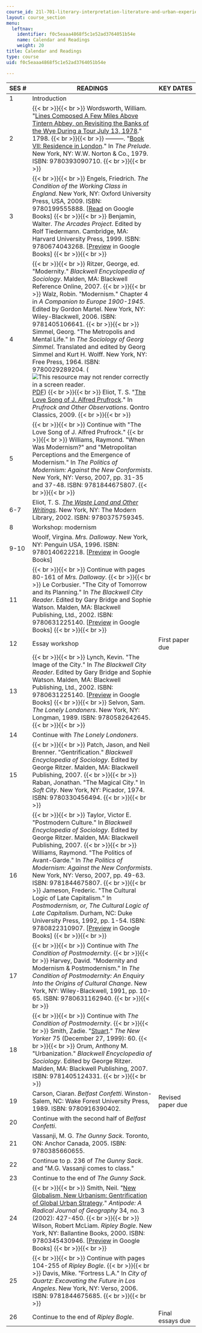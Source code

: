 ```yaml
---
course_id: 21l-701-literary-interpretation-literature-and-urban-experience-spring-2009
layout: course_section
menu:
  leftnav:
    identifier: f0c5eaaa4868f5c1e52ad3764051b54e
    name: Calendar and Readings
    weight: 20
title: Calendar and Readings
type: course
uid: f0c5eaaa4868f5c1e52ad3764051b54e

---
```


| SES # | READINGS | KEY DATES |
| --- | --- | --- |
| 1 | Introduction | &nbsp; |
| 2 |  {{< br >}}{{< br >}} Wordsworth, William. "[Lines Composed A Few Miles Above Tintern Abbey, on Revisiting the Banks of the Wye During a Tour July 13, 1978](http://www.bartleby.com/41/376.html)." 1798. {{< br >}}{{< br >}} ———. "[Book VII: Residence in London](http://www.bartleby.com/145/ww293.html)." In _The Prelude_. New York, NY: W.W. Norton & Co., 1979. ISBN: 9780393090710. {{< br >}}{{< br >}}  | &nbsp; |
| 3 |  {{< br >}}{{< br >}} Engels, Friedrich. _The Condition of the Working Class in England_. New York, NY: Oxford University Press, USA, 2009. ISBN: 9780199555888. \[[Read](http://books.google.com/books?id=Up52qN5Y8a0C&pg=PAfrontcover) on Google Books\] {{< br >}}{{< br >}} Benjamin, Walter. _The Arcades Project_. Edited by Rolf Tiedermann. Cambridge, MA: Harvard University Press, 1999. ISBN: 9780674043268. \[[Preview](http://books.google.com/books?id=tdM9Hn7pzrsC&printsec=frontcover&source=gbs_navlinks_s#v=onepage&q=&f=false) in Google Books\] {{< br >}}{{< br >}}  | &nbsp; |
| 4 |  {{< br >}}{{< br >}} Ritzer, George, ed. "Modernity." _Blackwell Encyclopedia of Sociology_. Malden, MA: Blackwell Reference Online, 2007. {{< br >}}{{< br >}} Walz, Robin. "Modernism." Chapter 4 in _A Companion to Europe 1900-1945_. Edited by Gordon Martel. New York, NY: Wiley-Blackwell, 2006. ISBN: 9781405106641. {{< br >}}{{< br >}} Simmel, Georg. "The Metropolis and Mental Life." In _The Sociology of Georg Simmel_. Translated and edited by Georg Simmel and Kurt H. Wolff. New York, NY: Free Press, 1964. ISBN: 9780029289204. (![This resource may not render correctly in a screen reader.](/images/inacessible.gif)[PDF](http://www.blackwellpublishing.com/content/BPL_Images/Content_store/Sample_chapter/0631225137/Bridge.pdf)) {{< br >}}{{< br >}} Eliot, T. S. "[The Love Song of J. Alfred Prufrock](http://www.bartelby.org/198/1.html)." In _Prufrock and Other Observations_. Qontro Classics, 2009. {{< br >}}{{< br >}}  | &nbsp; |
| 5 |  {{< br >}}{{< br >}} Continue with "The Love Song of J. Alfred Prufrock." {{< br >}}{{< br >}} Williams, Raymond. "When Was Modernism?" and "Metropolitan Perceptions and the Emergence of Modernism." In _The Politics of Modernism: Against the New Conformists_. New York, NY: Verso, 2007, pp. 31-35 and 37-48. ISBN: 9781844675807. {{< br >}}{{< br >}}  | &nbsp; |
| 6-7 | Eliot, T. S. [_The Waste Land and Other Writings_](http://www.gutenberg.org/etext/1321). New York, NY: The Modern Library, 2002. ISBN: 9780375759345. | &nbsp; |
| 8 | Workshop: modernism | &nbsp; |
| 9-10 | Woolf, Virgina. _Mrs. Dalloway_. New York, NY: Penguin USA, 1996. ISBN: 9780140622218. \[[Preview](http://books.google.com/books?id=QEHI-uN0tmgC&printsec=frontcover&dq=mrs.+dalloway#v=onepage&q=&f=false) in Google Books\] | &nbsp; |
| 11 |  {{< br >}}{{< br >}} Continue with pages 80-161 of _Mrs. Dalloway_. {{< br >}}{{< br >}} Le Corbusier. "The City of Tomorrow and its Planning." In _The Blackwell City Reader_. Edited by Gary Bridge and Sophie Watson. Malden, MA: Blackwell Publishing, Ltd., 2002. ISBN: 9780631225140. \[[Preview](http://books.google.com/books?id=P2aC62fqCyQC&pg=PA345=onepage) in Google Books\] {{< br >}}{{< br >}}  | &nbsp; |
| 12 | Essay workshop | First paper due |
| 13 |  {{< br >}}{{< br >}} Lynch, Kevin. "The Image of the City." In _The Blackwell City Reader_. Edited by Gary Bridge and Sophie Watson. Malden, MA: Blackwell Publishing, Ltd., 2002. ISBN: 9780631225140. \[[Preview](http://books.google.com/books?id=Yl0bDTpro1AC&printsec=frontcover&dq=blackwell+city+reader#v=onepage&q=&f=false) in Google Books\] {{< br >}}{{< br >}} Selvon, Sam. _The Lonely Londoners_. New York, NY: Longman, 1989. ISBN: 9780582642645. {{< br >}}{{< br >}}  | &nbsp; |
| 14 | Continue with _The Lonely Londoners_. | &nbsp; |
| 15 |  {{< br >}}{{< br >}} Patch, Jason, and Neil Brenner. "Gentrification." _Blackwell Encyclopedia of Sociology_. Edited by George Ritzer. Malden, MA: Blackwell Publishing, 2007. {{< br >}}{{< br >}} Raban, Jonathan. "The Magical City." In _Soft City_. New York, NY: Picador, 1974. ISBN: 9780330456494. {{< br >}}{{< br >}}  | &nbsp; |
| 16 |  {{< br >}}{{< br >}} Taylor, Victor E. "Postmodern Culture." In _Blackwell Encyclopedia of Sociology_. Edited by George Ritzer. Malden, MA: Blackwell Publishing, 2007. {{< br >}}{{< br >}} Williams, Raymond. "The Politics of Avant-Garde." In _The Politics of Modernism: Against the New Conformists_. New York, NY: Verso, 2007, pp. 49-63. ISBN: 9781844675807. {{< br >}}{{< br >}} Jameson, Frederic. "The Cultural Logic of Late Capitalism." In _Postmodernism, or, The Cultural Logic of Late Capitalism_. Durham, NC: Duke University Press, 1992, pp. 1-54. ISBN: 9780822310907. \[[Preview](http://books.google.com/books?id=oRJ9fh9BK8wC&printsec=frontcover&dq=Postmodernism,+or,+The+Cultural+Logic+of+Late+Capitalism.#v=onepage&q=&f=false) in Google Books\] {{< br >}}{{< br >}}  | &nbsp; |
| 17 |  {{< br >}}{{< br >}} Continue with _The Condition of Postmodernity_. {{< br >}}{{< br >}} Harvey, David. "Modernity and Modernism & Postmodernism." In _The Condition of Postmodernity: An Enquiry Into the Origins of Cultural Change_. New York, NY: Wiley-Blackwell, 1991, pp. 10-65. ISBN: 9780631162940. {{< br >}}{{< br >}}  | &nbsp; |
| 18 |  {{< br >}}{{< br >}} Continue with _The Condition of Postmodernity_. {{< br >}}{{< br >}} Smith, Zadie. "[Stuart](http://www.newyorker.com/archive/1999/12/27/1999_12_27_060_TNY_LIBRY_000019888)." _The New Yorker_ 75 (December 27, 1999): 60. {{< br >}}{{< br >}} Orum, Anthony M. "Urbanization." _Blackwell Encyclopedia of Sociology_. Edited by George Ritzer. Malden, MA: Blackwell Publishing, 2007. ISBN: 9781405124331. {{< br >}}{{< br >}}  | &nbsp; |
| 19 | Carson, Ciaran. _Belfast Confetti_. Winston-Salem, NC: Wake Forest University Press, 1989. ISBN: 9780916390402. | Revised paper due |
| 20 | Continue with the second half of _Belfast Confetti_. | &nbsp; |
| 21 | Vassanji, M. G. _The Gunny Sack_. Toronto, ON: Anchor Canada, 2005. ISBN: 9780385660655. | &nbsp; |
| 22 | Continue to p. 236 of _The Gunny Sack_. and "M.G. Vassanji comes to class." | &nbsp; |
| 23 | Continue to the end of _The Gunny Sack_. | &nbsp; |
| 24 |  {{< br >}}{{< br >}} Smith, Neil. "[New Globalism, New Urbanism: Gentrification of Global Urban Strategy](https://onlinelibrary.wiley.com/doi/epdf/10.1111/1467-8330.00249)." _Antipode: A Radical Journal of Geography_ 34, no. 3 (2002): 427-450. {{< br >}}{{< br >}} Wilson, Robert McLiam. _Ripley Bogle_. New York, NY: Ballantine Books, 2000. ISBN: 9780345430946. \[[Preview](http://books.google.com/books?id=7Dp4b8QM6cQC&printsec=frontcover&dq=ripley+bogle#v=onepage&q=&f=false) in Google Books\] {{< br >}}{{< br >}}  | &nbsp; |
| 25 |  {{< br >}}{{< br >}} Continue with pages 104-255 of _Ripley Bogle_. {{< br >}}{{< br >}} Davis, Mike. "Fortress L.A." In _City of Quartz: Excavating the Future in Los Angeles_. New York, NY: Verso, 2006. ISBN: 9781844675685. {{< br >}}{{< br >}}  | &nbsp; |
| 26 | Continue to the end of _Ripley Bogle_. | Final essays due